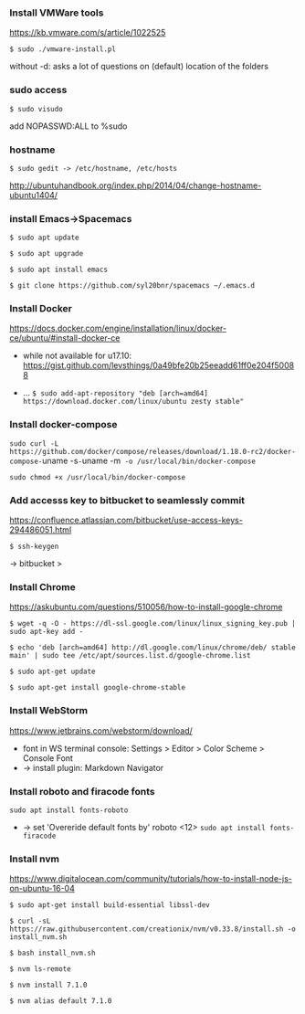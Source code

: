 ### Install VMWare tools

https://kb.vmware.com/s/article/1022525

`$ sudo ./vmware-install.pl`

without -d: asks a lot of questions on (default) location of the folders

### sudo access

`$ sudo visudo`

add NOPASSWD:ALL to %sudo

### hostname
`$ sudo gedit -> /etc/hostname, /etc/hosts`

http://ubuntuhandbook.org/index.php/2014/04/change-hostname-ubuntu1404/


### install Emacs->Spacemacs
`$ sudo apt update`

`$ sudo apt upgrade`

`$ sudo apt install emacs`

`$ git clone https://github.com/syl20bnr/spacemacs ~/.emacs.d`

### Install Docker
https://docs.docker.com/engine/installation/linux/docker-ce/ubuntu/#install-docker-ce
- while not available for u17.10: https://gist.github.com/levsthings/0a49bfe20b25eeadd61ff0e204f50088

- ... `$ sudo add-apt-repository "deb [arch=amd64] https://download.docker.com/linux/ubuntu zesty stable"`

### Install docker-compose
`sudo curl -L https://github.com/docker/compose/releases/download/1.18.0-rc2/docker-compose-`uname -s`-`uname -m` -o /usr/local/bin/docker-compose`

`sudo chmod +x /usr/local/bin/docker-compose`


### Add accesss key to bitbucket to seamlessly commit

https://confluence.atlassian.com/bitbucket/use-access-keys-294486051.html

`$ ssh-keygen`

-> bitbucket >

### Install Chrome
https://askubuntu.com/questions/510056/how-to-install-google-chrome

`$ wget -q -O - https://dl-ssl.google.com/linux/linux_signing_key.pub | sudo apt-key add -`

`$ echo 'deb [arch=amd64] http://dl.google.com/linux/chrome/deb/ stable main' | sudo tee /etc/apt/sources.list.d/google-chrome.list`

`$ sudo apt-get update`

`$ sudo apt-get install google-chrome-stable`

### Install WebStorm
https://www.jetbrains.com/webstorm/download/
- font in WS terminal console: Settings > Editor > Color Scheme > Console Font
- -> install plugin: Markdown Navigator

### Install roboto and firacode fonts
`sudo apt install fonts-roboto`
- -> set 'Overeride default fonts by' roboto <12>
`sudo apt install fonts-firacode`

### Install nvm
https://www.digitalocean.com/community/tutorials/how-to-install-node-js-on-ubuntu-16-04

`$ sudo apt-get install build-essential libssl-dev`

`$ curl -sL https://raw.githubusercontent.com/creationix/nvm/v0.33.8/install.sh -o install_nvm.sh`

`$ bash install_nvm.sh`

`$ nvm ls-remote`

`$ nvm install 7.1.0`

`$ nvm alias default 7.1.0`
